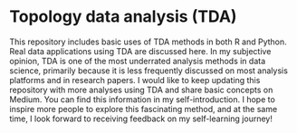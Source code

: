 # Topology data analysis (TDA)

This repository includes basic uses of TDA methods in both R and Python. Real data applications using TDA are discussed here. In my subjective opinion, TDA is one of the most underrated analysis methods in data science, primarily because it is less frequently discussed on most analysis platforms and in research papers. I would like to keep updating this repository with more analyses using TDA and share basic concepts on Medium. You can find this information in my self-introduction. I hope to inspire more people to explore this fascinating method, and at the same time, I look forward to receiving feedback on my self-learning journey!